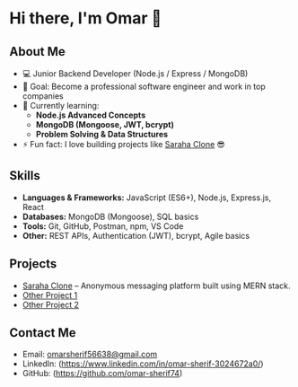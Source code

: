 # Hi there, I'm Omar 👋

## About Me
- 💻 Junior Backend Developer (Node.js / Express / MongoDB)
- 🎯 Goal: Become a professional software engineer and work in top companies
- 🌱 Currently learning: 
  - **Node.js Advanced Concepts**
  - **MongoDB (Mongoose, JWT, bcrypt)**
  - **Problem Solving & Data Structures**
- ⚡ Fun fact: I love building projects like [Saraha Clone](#) 😎

## Skills
- **Languages & Frameworks:** JavaScript (ES6+), Node.js, Express.js, React
- **Databases:** MongoDB (Mongoose), SQL basics
- **Tools:** Git, GitHub, Postman, npm, VS Code
- **Other:** REST APIs, Authentication (JWT), bcrypt, Agile basics

## Projects
- [Saraha Clone](#) – Anonymous messaging platform built using MERN stack.
- [Other Project 1](#)
- [Other Project 2](#)

## Contact Me
- Email: omarsherif56638@gmail.com  
- LinkedIn: (https://www.linkedin.com/in/omar-sherif-3024672a0/)
- GitHub: (https://github.com/omar-sherif74)
